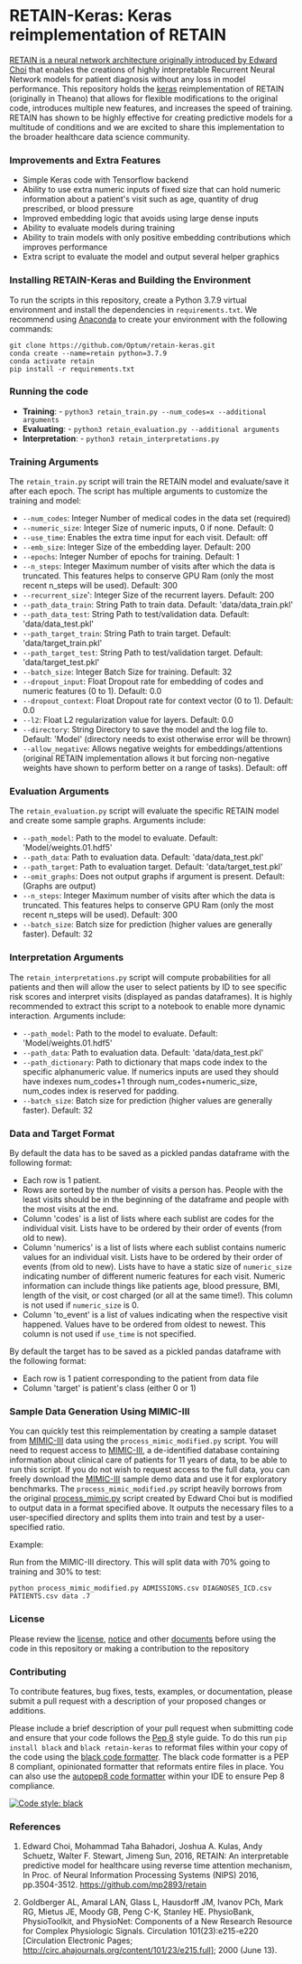 # RETAIN-Keras: Keras reimplementation of RETAIN

[RETAIN is a neural network architecture originally introduced by Edward Choi](https://arxiv.org/abs/1608.05745) that enables the creations of highly interpretable Recurrent Neural Network models for patient diagnosis without any loss in model performance.  This repository holds the [keras](https://www.tensorflow.org/api_docs/python/tf/keras) reimplementation of RETAIN (originally in Theano) that allows for flexible modifications to the original code, introduces multiple new features, and increases the speed of training. RETAIN has shown to be highly effective for creating predictive models for a multitude of conditions and we are excited to share this implementation to the broader healthcare data science community.

### Improvements and Extra Features

- Simple Keras code with Tensorflow backend
- Ability to use extra numeric inputs of fixed size that can hold numeric information about a patient's visit such as age, quantity of drug prescribed, or blood pressure
- Improved embedding logic that avoids using large dense inputs
- Ability to evaluate models during training
- Ability to train models with only positive embedding contributions which improves performance
- Extra script to evaluate the model and output several helper graphics

### Installing RETAIN-Keras and Building the Environment

To run the scripts in this repository, create a Python 3.7.9 virtual environment and install the dependencies in `requirements.txt`.  We recommend using [Anaconda](https://www.anaconda.com/products/individual) to create your environment with the following commands:

```
git clone https://github.com/Optum/retain-keras.git
conda create --name=retain python=3.7.9
conda activate retain
pip install -r requirements.txt
```

###  Running the code

- **Training**: - `python3 retain_train.py --num_codes=x --additional arguments`
- **Evaluating**: - `python3 retain_evaluation.py --additional arguments`
- **Interpretation**: - `python3 retain_interpretations.py`

### Training Arguments

The `retain_train.py` script will train the RETAIN model and evaluate/save it after each epoch.  The script has multiple arguments to customize the training and model:

- `--num_codes`: Integer Number of medical codes in the data set (required)
- `--numeric_size`: Integer Size of numeric inputs, 0 if none. Default: 0
- `--use_time`: Enables the extra time input for each visit. Default: off
- `--emb_size`: Integer Size of the embedding layer. Default: 200
- `--epochs`: Integer Number of epochs for training. Default: 1
- `--n_steps`: Integer Maximum number of visits after which the data is truncated. This features helps to conserve GPU Ram (only the most recent n_steps will be used). Default: 300
- `--recurrent_size`': Integer Size of the recurrent layers. Default: 200
- `--path_data_train`: String Path to train data. Default: 'data/data_train.pkl'
- `--path_data_test`: String Path to test/validation data. Default: 'data/data_test.pkl'
- `--path_target_train`: String Path to train target. Default: 'data/target_train.pkl'
- `--path_target_test`: String Path to test/validation target. Default: 'data/target_test.pkl'
- `--batch_size`: Integer Batch Size for training. Default: 32
- `--dropout_input`: Float Dropout rate for embedding of codes and numeric features (0 to 1). Default: 0.0
- `--dropout_context`: Float Dropout rate for context vector (0 to 1). Default: 0.0
- `--l2`: Float L2 regularization value for layers. Default: 0.0
- `--directory`: String Directory to save the model and the log file to. Default: 'Model' (directory needs to exist otherwise error will be thrown)
- `--allow_negative`: Allows negative weights for embeddings/attentions (original RETAIN implementation allows it but forcing non-negative weights have shown to perform better on a range of tasks). Default: off

### Evaluation Arguments

The `retain_evaluation.py` script will evaluate the specific RETAIN model and create some sample graphs.  Arguments include:

- `--path_model`: Path to the model to evaluate. Default: 'Model/weights.01.hdf5'
- `--path_data`: Path to evaluation data. Default: 'data/data_test.pkl'
- `--path_target`: Path to evaluation target. Default: 'data/target_test.pkl'
- `--omit_graphs`: Does not output graphs if argument is present. Default: (Graphs are output)
- `--n_steps`: Integer Maximum number of visits after which the data is truncated. This features helps to conserve GPU Ram (only the most recent n_steps will be used). Default: 300
- `--batch_size`: Batch size for prediction (higher values are generally faster). Default: 32

### Interpretation Arguments

The `retain_interpretations.py` script will compute probabilities for all patients and then will allow the user to select patients by ID to see specific risk scores and interpret visits (displayed as pandas dataframes).  It is highly recommended to extract this script to a notebook to enable more dynamic interaction. Arguments include:

- `--path_model`: Path to the model to evaluate. Default: 'Model/weights.01.hdf5'
- `--path_data`: Path to evaluation data. Default: 'data/data_test.pkl'
- `--path_dictionary`: Path to dictionary that maps code index to the specific alphanumeric value. If numerics inputs are used they should have indexes num_codes+1 through num_codes+numeric_size, num_codes index is reserved for padding.
- `--batch_size`: Batch size for prediction (higher values are generally faster). Default: 32

### Data and Target Format

By default the data has to be saved as a pickled pandas dataframe with the following format:

- Each row is 1 patient.
- Rows are sorted by the number of visits a person has. People with the least visits should be in the beginning of the dataframe and people with the most visits at the end.
- Column 'codes' is a list of lists where each sublist are codes for the individual visit. Lists have to be ordered by their order of events (from old to new).
- Column 'numerics' is a list of lists where each sublist contains numeric values for an individual visit. Lists have to be ordered by their order of events (from old to new). Lists have to have a static size of `numeric_size` indicating number of different numeric features for each visit. Numeric information can include things like patients age, blood pressure, BMI, length of the visit, or cost charged (or all at the same time!). This column is not used if `numeric_size` is 0.
- Column 'to_event' is a list of values indicating when the respective visit happened. Values have to be ordered from oldest to newest. This column is not used if `use_time` is not specified.

By default the target has to be saved as a pickled pandas dataframe with the following format:

- Each row is 1 patient corresponding to the patient from data file
- Column 'target' is patient's class (either 0 or 1)

### Sample Data Generation Using MIMIC-III

You can quickly test this reimplementation by creating a sample dataset from [MIMIC-III](https://physionet.org/content/mimiciii/1.4/) data using the `process_mimic_modified.py` script.  You will need to request access to [MIMIC-III](https://mimic.physionet.org/gettingstarted/access/), a de-identified database containing information about clinical care of patients for 11 years of data, to be able to run this script.  If you do not wish to request access to the full data, you can freely download the [MIMIC-III](https://physionet.org/content/mimiciii-demo/1.4/) sample demo data and use it for exploratory benchmarks.  The `process_mimic_modified.py` script heavily borrows from the original [process_mimic.py](https://github.com/mp2893/retain/blob/master/process_mimic.py) script created by Edward Choi but is modified to output data in a format specified above. It outputs the necessary files to a user-specified directory and splits them into train and test by a user-specified ratio.

Example:

Run from the MIMIC-III directory. This will split data with 70% going to training and 30% to test:  

`python process_mimic_modified.py ADMISSIONS.csv DIAGNOSES_ICD.csv PATIENTS.csv data .7`

### License

Please review the [license](LICENSE), [notice](Notice.txt) and other [documents](docs/) before using the code in this repository or making a contribution to the repository

### Contributing

To contribute features, bug fixes, tests, examples, or documentation, please submit a pull request with a description of your proposed changes or additions.

Please include a brief description of your pull request when submitting code and ensure that your code follows the [Pep 8](https://www.python.org/dev/peps/pep-0008/) style guide.  To do this run `pip install black` and `black retain-keras` to reformat files within your copy of the code using the [black code formatter](https://github.com/psf/black).  The black code formatter is a PEP 8 compliant, opinionated formatter that reformats entire files in place.  You can also use the [autopep8 code formatter](https://packagecontrol.io/packages/AutoPEP8) within your IDE to ensure Pep 8 compliance.

[![Code style: black](https://img.shields.io/badge/code%20style-black-000000.svg)](https://github.com/psf/black)


### References

1. Edward Choi, Mohammad Taha Bahadori, Joshua A. Kulas, Andy Schuetz, Walter F. Stewart, Jimeng Sun, 2016, RETAIN: An interpretable predictive model for healthcare using reverse time attention mechanism, In Proc. of Neural Information Processing Systems (NIPS) 2016, pp.3504-3512. https://github.com/mp2893/retain

2. Goldberger AL, Amaral LAN, Glass L, Hausdorff JM, Ivanov PCh, Mark RG, Mietus JE, Moody GB, Peng C-K, Stanley HE. PhysioBank, PhysioToolkit, and PhysioNet: Components of a New Research Resource for Complex Physiologic Signals. Circulation 101(23):e215-e220 [Circulation Electronic Pages; http://circ.ahajournals.org/content/101/23/e215.full]; 2000 (June 13).
